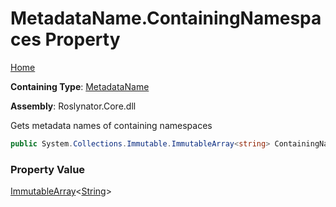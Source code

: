 # MetadataName\.ContainingNamespaces Property

[Home](../../../README.md)

**Containing Type**: [MetadataName](../README.md)

**Assembly**: Roslynator\.Core\.dll

  
Gets metadata names of containing namespaces

```csharp
public System.Collections.Immutable.ImmutableArray<string> ContainingNamespaces { get; }
```

### Property Value

[ImmutableArray](https://docs.microsoft.com/en-us/dotnet/api/system.collections.immutable.immutablearray-1)\<[String](https://docs.microsoft.com/en-us/dotnet/api/system.string)\>

